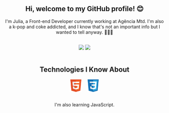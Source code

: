 <h2 align="center">Hi, welcome to my GitHub profile! 😊</h2>
<p align="center">I'm Julia, a Front-end Developer currently working at Agência Mtd. I'm also a k-pop and coke addicted, and I know that's not an important info but I wanted to tell anyway. 🤷🏻‍♀️</p>
<br>
<div align="center">
  <img height="180cm" src="https://github-readme-stats.vercel.app/api?username=hijuliacs&show_icons=true&theme=dracula&include_all_commits=true&count_private=true">
  <img height="200cm" src="https://user-images.githubusercontent.com/119365652/217714218-8e2f08da-e409-4445-97ff-ed74d0a8c804.jpg">
</div>
<br>
<h2 align="center">Technologies I Know About</h2>
<div align="center">
  <img align="center" height="40" hspace="5" src="https://raw.githubusercontent.com/devicons/devicon/master/icons/html5/html5-original.svg">
  <img align="center" height="40" hspace="5" src="https://raw.githubusercontent.com/devicons/devicon/master/icons/css3/css3-original.svg">
</div>
<br>
<p align="center">I'm also learning JavaScript.</p>
